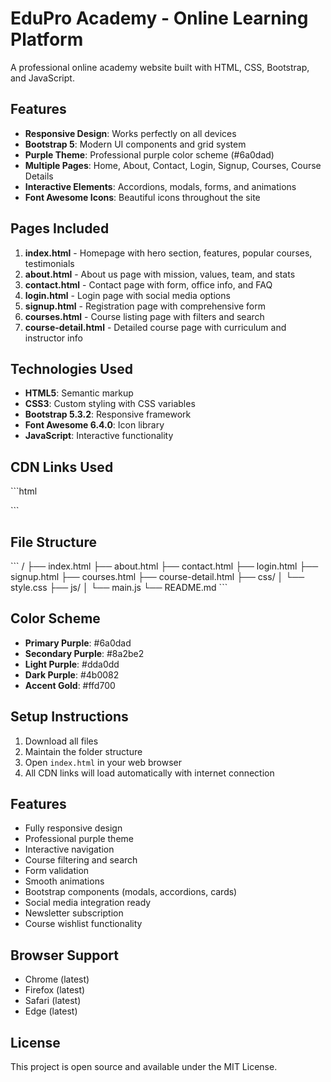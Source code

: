 # EduPro Academy - Online Learning Platform

A professional online academy website built with HTML, CSS, Bootstrap, and JavaScript.

## Features

- **Responsive Design**: Works perfectly on all devices
- **Bootstrap 5**: Modern UI components and grid system
- **Purple Theme**: Professional purple color scheme (#6a0dad)
- **Multiple Pages**: Home, About, Contact, Login, Signup, Courses, Course Details
- **Interactive Elements**: Accordions, modals, forms, and animations
- **Font Awesome Icons**: Beautiful icons throughout the site

## Pages Included

1. **index.html** - Homepage with hero section, features, popular courses, testimonials
2. **about.html** - About us page with mission, values, team, and stats
3. **contact.html** - Contact page with form, office info, and FAQ
4. **login.html** - Login page with social media options
5. **signup.html** - Registration page with comprehensive form
6. **courses.html** - Course listing page with filters and search
7. **course-detail.html** - Detailed course page with curriculum and instructor info

## Technologies Used

- **HTML5**: Semantic markup
- **CSS3**: Custom styling with CSS variables
- **Bootstrap 5.3.2**: Responsive framework
- **Font Awesome 6.4.0**: Icon library
- **JavaScript**: Interactive functionality

## CDN Links Used

\`\`\`html
<!-- Bootstrap CSS -->
<link href="https://cdn.jsdelivr.net/npm/bootstrap@5.3.2/dist/css/bootstrap.min.css" rel="stylesheet">

<!-- Font Awesome -->
<link rel="stylesheet" href="https://cdnjs.cloudflare.com/ajax/libs/font-awesome/6.4.0/css/all.min.css">

<!-- Bootstrap JS -->
<script src="https://cdn.jsdelivr.net/npm/bootstrap@5.3.2/dist/js/bootstrap.bundle.min.js"></script>
\`\`\`

## File Structure

\`\`\`
/
├── index.html
├── about.html
├── contact.html
├── login.html
├── signup.html
├── courses.html
├── course-detail.html
├── css/
│   └── style.css
├── js/
│   └── main.js
└── README.md
\`\`\`

## Color Scheme

- **Primary Purple**: #6a0dad
- **Secondary Purple**: #8a2be2
- **Light Purple**: #dda0dd
- **Dark Purple**: #4b0082
- **Accent Gold**: #ffd700

## Setup Instructions

1. Download all files
2. Maintain the folder structure
3. Open `index.html` in your web browser
4. All CDN links will load automatically with internet connection

## Features

- Fully responsive design
- Professional purple theme
- Interactive navigation
- Course filtering and search
- Form validation
- Smooth animations
- Bootstrap components (modals, accordions, cards)
- Social media integration ready
- Newsletter subscription
- Course wishlist functionality

## Browser Support

- Chrome (latest)
- Firefox (latest)
- Safari (latest)
- Edge (latest)

## License

This project is open source and available under the MIT License.
